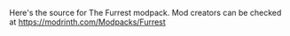 Here's the source for The Furrest modpack. Mod creators can be checked at https://modrinth.com/Modpacks/Furrest